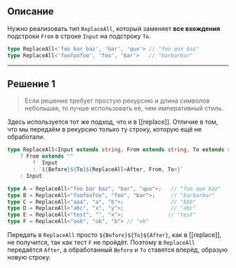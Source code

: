## Описание

Нужно реализовать тип `ReplaceAll`, который заменяет **все вхождения** подстроки `From` в строке `Input` на подстроку `To`.

```ts
type ReplaceAll<'foo bar baz', 'bar', 'qux'> // "foo qux baz"
type ReplaceAll<'foofoofoo', 'foo', 'bar'>   // "barbarbar"
```

---
## Решение 1

> Если решение требует простую рекурсию и длина символов небольшая, то лучше использовать её, чем императивный стиль.

Здесь используется тот же подход, что и в [[replace]]. Отличие в том, что мы передаём в рекурсию только ту строку, которую ещё не обработали.

```ts
type ReplaceAll<Input extends string, From extends string, To extends string> = Input extends `${infer Before}${From}${infer After}`
	? From extends ""
		?  Input
		: `${Before}${To}${ReplaceAll<After, From, To>}`
	: Input

type A = ReplaceAll<"foo bar baz", "bar", "qux">;   // "foo qux baz"
type B = ReplaceAll<"foofoofoo", "foo", "bar">;     // "barbarbar"
type C = ReplaceAll<"aaa", "a", "b">;               // "bbb"
type D = ReplaceAll<"abc", "x", "y">;               // "abc"
type E = ReplaceAll<"test", "", "x">;              // "test"
type F = ReplaceAll<"oob", "ob", "b"> // "ob"
```

Передать в `ReplaceAll` просто `${Before}${To}${After}`, как в [[replace]], не получится, так как тест `F` не пройдёт. Поэтому в `ReplaceAll` передаётся `After`, а обработанный `Before` и `To` ставятся вперёд, образую новую строку.